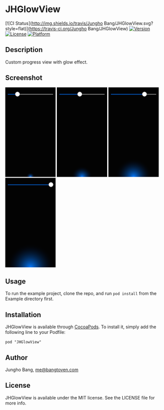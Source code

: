 # JHGlowView

[![CI Status](http://img.shields.io/travis/Jungho Bang/JHGlowView.svg?style=flat)](https://travis-ci.org/Jungho Bang/JHGlowView)
[![Version](https://img.shields.io/cocoapods/v/JHGlowView.svg?style=flat)](http://cocoadocs.org/docsets/JHGlowView)
[![License](https://img.shields.io/cocoapods/l/JHGlowView.svg?style=flat)](http://cocoadocs.org/docsets/JHGlowView)
[![Platform](https://img.shields.io/cocoapods/p/JHGlowView.svg?style=flat)](http://cocoadocs.org/docsets/JHGlowView)

## Description
Custom progress view with glow effect.

## Screenshot
![1](/screenshot/1.png?raw=true)
![2](/screenshot/2.png?raw=true)
![3](/screenshot/3.png?raw=true)
![4](/screenshot/4.png?raw=true)

## Usage

To run the example project, clone the repo, and run `pod install` from the Example directory first.

## Installation

JHGlowView is available through [CocoaPods](http://cocoapods.org). To install
it, simply add the following line to your Podfile:

    pod "JHGlowView"

## Author

Jungho Bang, me@bangtoven.com

## License

JHGlowView is available under the MIT license. See the LICENSE file for more info.

